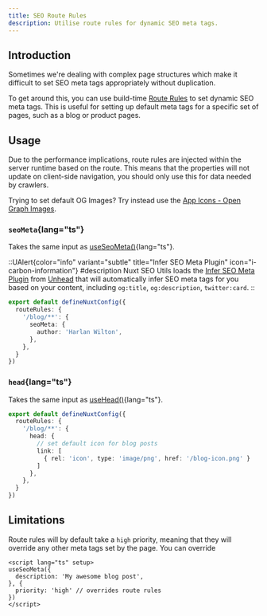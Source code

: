 ```yaml
---
title: SEO Route Rules
description: Utilise route rules for dynamic SEO meta tags.
---
```


## Introduction

Sometimes we're dealing with complex page structures which make it difficult to set SEO meta tags appropriately without
duplication.

To get around this, you can use build-time [Route Rules](https://nitro.unjs.io/config#routerules) to set dynamic SEO meta tags. This is useful for setting up default meta tags for a specific set of pages, such as a blog or product pages.

## Usage

Due to the performance implications, route rules are injected within the server runtime based on the route. This means that the properties will not update on client-side navigation,
you should only use this for data needed by crawlers.

Trying to set default OG Images? Try instead use the [App Icons - Open Graph Images](/docs/seo-utils/guides/open-graph-images#opengraph-image).

### `seoMeta`{lang="ts"}

Takes the same input as [useSeoMeta()](https://nuxt.com/docs/api/composables/use-seo-meta#useseometa){lang="ts"}. 

::UAlert{color="info" variant="subtle" title="Infer SEO Meta Plugin" icon="i-carbon-information"}
#description
Nuxt SEO Utils loads the [Infer SEO Meta Plugin](https://unhead.unjs.io/plugins/plugins/infer-seo-meta-tags) from [Unhead](https://unhead.unjs.io/) that will automatically infer SEO meta tags for you based on your content, including `og:title`, `og:description`, `twitter:card`.
::


```ts
export default defineNuxtConfig({
  routeRules: {
    '/blog/**': {
      seoMeta: {
        author: 'Harlan Wilton',
      },
    },
  }
})
```

### `head`{lang="ts"}

Takes the same input as [useHead()](https://nuxt.com/docs/api/composables/use-seo-meta#useseometa){lang="ts"}.

```ts
export default defineNuxtConfig({
  routeRules: {
    '/blog/**': {
      head: {
        // set default icon for blog posts
        link: [
          { rel: 'icon', type: 'image/png', href: '/blog-icon.png' }
        ]
      },
    },
  }
})
```


## Limitations

Route rules will by default take a `high` priority, meaning that they will override any other meta tags set by the page. You can
override 

```vue [pages/blog/_slug.vue]
<script lang="ts" setup>
useSeoMeta({
  description: 'My awesome blog post',
}, {
  priority: 'high' // overrides route rules
})
</script>
```



